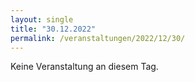```yaml
---
layout: single
title: "30.12.2022"
permalink: /veranstaltungen/2022/12/30/
---
```


Keine Veranstaltung an diesem Tag.
